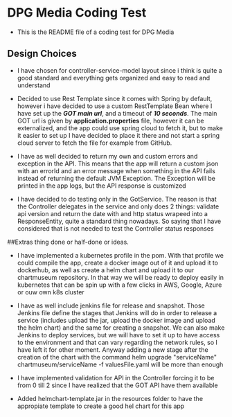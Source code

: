 # DPG Media Coding Test
- This is the README file of a coding test for DPG Media

## Design Choices
- I have chosen for controller-service-model layout since i think is quite a good standard and everything gets organized and easy to read and understand  


- Decided to use Rest Template since it comes with Spring by default, however i have decided to use a custom RestTemplate Bean where I have set up the **_GOT main url_**, and a timeout of **_10 seconds_**. The main GOT url is given by **application.properties** file, however it can be externalized, and the app could use spring cloud to fetch it, but to make it easier to set up I have decided to place it there and not start a spring cloud server to fetch the file for example from GitHub.  


- I have as well decided to return my own and custom errors and exception in the API. This means that the app will return a custom json with an errorId and an error message when something in the API fails instead of returning the default JVM Exception. The Exception will be printed in the app logs, but the API response is customized


- I have decided to do testing only in the GotService. The reason is that the Controller delegates in the service and only does 2 things: validate api version and return the date with and http status wrapeed into a ResponseEntity, quite a standard thing nowadays. So saying that I have considered that is not needed to test the Controller status responses


##Extras thing done or half-done or ideas.

- I have implemented a kubernetes profile in the pom. With that profile we could compile the app, create a docker image out of it and upload it to dockerhub, as well as create a helm chart and upload it to our chartmuseum repository. In that way we will be ready to deploy easily in kubernetes that can be spin up with a few clicks in AWS, Google, Azure or ouw own k8s cluster

- I have as well include jenkins file for release and snapshot. Those Jenkins file define the stages that Jenkins will do in order to release a service (includes upload the jar, upload the docker image and upload the helm chart) and the same for creating a snapshot. We can also make Jenkins to deploy services, but we will have to set it up to have access to the environment and that can vary regarding the network rules, so I have left it for other moment. Anyway adding a new stage after the creation of the chart with the command helm upgrade "serviceName" chartmuseum/serviceName -f valuesFile.yaml will be more than enough

- I have implemented validation for API in the Controller forcing it to be from 0 till 2 since I have realized that the GOT API have them available

- Added helmchart-template.jar in the resources folder to have the appropiate template to create a good hel chart for this app



